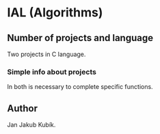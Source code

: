 
# IAL (Algorithms)

## Number of projects and language
Two projects in C language.

### Simple info about projects
In both is necessary to complete specific functions.

## Author
Jan Jakub Kubík.